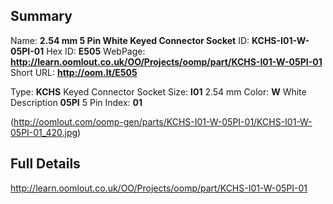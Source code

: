 

 ## Summary
Name: __2.54 mm 5 Pin White Keyed Connector Socket__
ID: __KCHS-I01-W-05PI-01__
Hex ID: __E505__
WebPage: __http://learn.oomlout.co.uk/OO/Projects/oomp/part/KCHS-I01-W-05PI-01__
Short URL: __http://oom.lt/E505__

Type: __KCHS__ Keyed Connector Socket 
Size: __I01__ 2.54 mm 
Color: __W__ White 
Description __05PI__ 5 Pin 
Index: __01__


(http://oomlout.com/oomp-gen/parts/KCHS-I01-W-05PI-01/KCHS-I01-W-05PI-01_420.jpg)


 ## Full Details
 http://learn.oomlout.co.uk/OO/Projects/oomp/part/KCHS-I01-W-05PI-01














